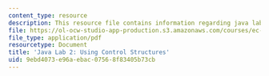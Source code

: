 ```yaml
---
content_type: resource
description: This resource file contains information regarding java lab 2.
file: https://ol-ocw-studio-app-production.s3.amazonaws.com/courses/ec-s01-internet-technology-in-local-and-global-communities-spring-2005-summer-2005/9ebd4073e96aebac07568f83405b73cb_MITEC_S01S05_i18n_lab.pdf
file_type: application/pdf
resourcetype: Document
title: 'Java Lab 2: Using Control Structures'
uid: 9ebd4073-e96a-ebac-0756-8f83405b73cb
---
```

